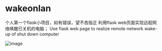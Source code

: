 # wakeonlan
个人第一个flask小项目，如有错误，望不吝指正
利用flask web页面实现远程网络唤醒已关机的电脑；
Use flask web page to realize remote network wake-up of shut down computer

![image](https://user-images.githubusercontent.com/35365558/113270209-d3119400-930b-11eb-98af-5078b5af7dbe.png)

